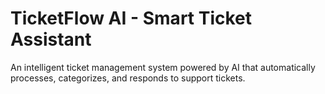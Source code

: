 # TicketFlow AI - Smart Ticket Assistant

An intelligent ticket management system powered by AI that automatically processes, categorizes, and responds to support tickets.
